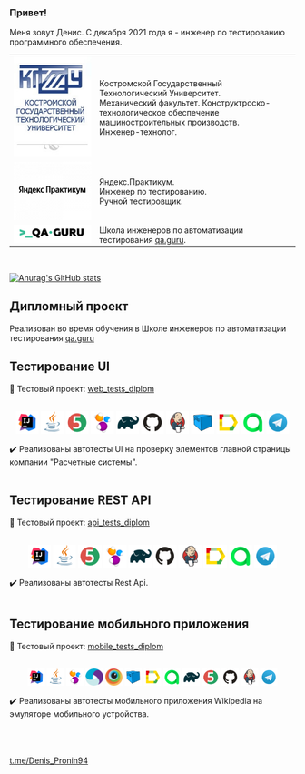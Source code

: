 ### Привет!
Меня зовут Денис. С декабря 2021 года я - инженер по тестированию программного обеспечения.</br>
<!--
**ElenaSkorobodilova/ElenaSkorobodilova** is a ✨ _special_ ✨ repository because its `README.md` (this file) appears on your GitHub profile.

Here are some ideas to get you started:

- 🔭 I’m currently working on ...
- 🌱 I’m currently learning ...
- 👯 I’m looking to collaborate on ...
- 🤔 I’m looking for help with ...
- 💬 Ask me about ...
- 📫 How to reach me: ...
- 😄 Pronouns: ...
- ⚡ Fun fact: ...
-->

<table width="100%" border='0'>
   <tr> 
    <td width="30%" valign="bottom"><img src="/images/KGTU.png"></td><td valign="middle">Костромской Государственный Технологический Университет.</br>Механический факультет. Конструктроско-технологическое обеспечение машиностроительных производств.</br>Инженер-технолог.</td></tr>
    <tr><td width="30%" valign="bottom"><img src="/images/Yandex.png"></td><td valign="middle">Яндекс.Практикум.</br>Инженер по тестированию.</br>Ручной тестировщик.</td>
    <tr><td width="30%" valign="bottom"><img src="/images/qa-guru80.png"></td><td valign="middle">Школа инженеров по автоматизации тестирования <a target="_blank" href="https://qa.guru">qa.guru</a>.</td></tr>
   </tr>
  </table>
  </br>

[![Anurag's GitHub stats](https://github-readme-stats.vercel.app/api?username=ElenaSkorobodilova)](https://github.com/ElenaSkorobodilova/github-readme-stats)

## Дипломный проект
Реализован во время обучения в Школе инженеров по автоматизации тестирования <a target="_blank" href="https://qa.guru">qa.guru</a>
## Тестирование UI
:link: Тестовый проект: <a target="_blank" href="https://github.com/Denis-Pronin94/web_tests_diplom">web_tests_diplom</a></br></br>

<p align="center">
<img width="8%" title="IntelliJ IDEA" src="/logoForWeb/Intelij_IDEA.svg">
<img width="8%" title="Java" src="/logoForWeb/Java.svg">
<img width="8%" title="JUnit5" src="/logoForWeb/JUnit5.svg">
<img width="8%" title="Selenide" src="/logoForWeb/Selenide.svg">
<img width="8%" title="Gradle" src="/logoForWeb/Gradle.svg">
<img width="8%" title="GitHub" src="/logoForWeb/GitHub.svg">
<img width="8%" title="Jenkins" src="/logoForWeb/Jenkins.svg">
<img width="8%" title="Selenoid" src="/logoForWeb/Selenoid.svg">
<img width="8%" title="Allure Report" src="/logoForWeb/Allure_Report.svg">
<img width="8%" title="Allure Report" src="/logoForWeb/AllureTestOps.svg">
<img width="8%" title="Telegram" src="/logoForWeb/Telegram.svg">
</p>

:heavy_check_mark: Реализованы автотесты UI на проверку элементов главной страницы компании "Расчетные системы".</br></br>

## Тестирование REST API
:link: Тестовый проект: <a target="_blank" href="https://github.com/Denis-Pronin94/api_tests_diplom">api_tests_diplom</a></br></br>

<p align="center">
<img width="8%" title="IntelliJ IDEA" src="/logoForApi/Intelij_IDEA.svg">
<img width="8%" title="Java" src="/logoForApi/Java.svg">
<img width="8%" title="JUnit5" src="/logoForApi/JUnit5.svg">
<img width="8%" title="Selenide" src="/logoForApi/Selenide.svg">
<img width="8%" title="Gradle" src="/logoForApi/Gradle.svg">
<img width="8%" title="GitHub" src="/logoForApi/GitHub.svg">
<img width="8%" title="Jenkins" src="/logoForApi/Jenkins.svg">
<img width="8%" title="Allure Report" src="/logoForApi/Allure_Report.svg">
<img width="8%" title="Allure Report" src="/logoForApi/AllureTestOps.svg">
<img width="8%" title="Telegram" src="/logoForApi/Telegram.svg">
</p>

:heavy_check_mark: Реализованы автотесты Rest Api.</br></br>


## Тестирование мобильного приложения
:link: Тестовый проект: <a target="_blank" href="https://github.com/Denis-Pronin94/mobile_tests_diplom">mobile_tests_diplom</a></br></br>

<p align="center">
<img width="6%" title="IntelliJ IDEA" src="/logoForMobile/Intelij_IDEA.svg">
<img width="6%" title="Java" src="/logoForMobile/Java.svg">
<img width="6%" title="Selenide" src="/logoForMobile/Selenide.svg">
<img width="6%" title="Appium" src="/logoForMobile/Appium.svg">
<img width="6%" title="Browserstack" src="/logoForMobile/Browserstack.svg">
<img width="6%" title="Selenoid" src="/logoForMobile/Selenoid.svg">
<img width="6%" title="Allure Report" src="/logoForMobile/Allure_Report.svg">
<img width="6%" title="AllureTestOps" src="/logoForMobile/AllureTestOps.svg">
<img width="6%" title="Gradle" src="/logoForMobile/Gradle.svg">
<img width="6%" title="JUnit5" src="/logoForMobile/JUnit5.svg">
<img width="6%" title="GitHub" src="/logoForMobile/GitHub.svg">
<img width="6%" title="Jenkins" src="/logoForMobile/Jenkins.svg">
<img width="6%" title="Telegram" src="/logoForMobile/Telegram.svg">
</p>

:heavy_check_mark: Реализованы автотесты мобильного приложения Wikipedia на эмуляторе мобильного устройства.</br></br>

</br></br>
<a target="_blank" href="https://t.me/Denis_Pronin94">t.me/Denis_Pronin94</a>

